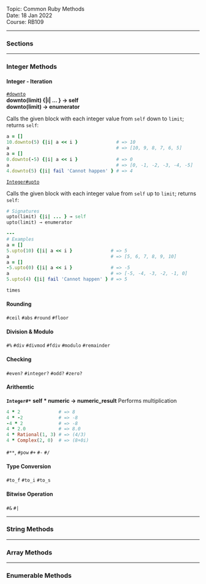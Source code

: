 Topic: Common Ruby Methods\
Date: 18 Jan 2022\
Course: RB109

---

### Sections

---


### Integer Methods
#### Integer - Iteration

[`#downto`](https://docs.ruby-lang.org/en/master/Integer.html#method-i-downto)\
**downto(limit) {|i| ... } → self\
downto(limit) → enumerator**

Calls the given block with each integer value from `self` down to `limit`; returns `self`:
```Ruby
a = []
10.downto(5) {|i| a << i }              # => 10
a                                       # => [10, 9, 8, 7, 6, 5]
a = []
0.downto(-5) {|i| a << i }              # => 0
a                                       # => [0, -1, -2, -3, -4, -5]
4.downto(5) {|i| fail 'Cannot happen' } # => 4
```

[`Integer#upto`](https://docs.ruby-lang.org/en/master/Integer.html#method-i-upto)

Calls the given block with each integer value from `self` up to `limit`; returns `self`:
```Ruby
# Signatures 
upto(limit) {|i| ... } → self
upto(limit) → enumerator

---
# Examples	
a = []
5.upto(10) {|i| a << i }              # => 5
a                                     # => [5, 6, 7, 8, 9, 10]
a = []
-5.upto(0) {|i| a << i }              # => -5
a                                     # => [-5, -4, -3, -2, -1, 0]
5.upto(4) {|i| fail 'Cannot happen' } # => 5
```

`times`

#### Rounding
`#ceil`
`#abs`
`#round`
`#floor`


#### Division & Modulo
`#%`
`#div`
`#divmod`
`#fdiv`
`#modulo`
`#remainder`

#### Checking
`#even?`
`#integer?`
`#odd?`
`#zero?`

#### Arithemtic
**`Integer#*`**
**self * numeric → numeric_result**
Performs multiplication
```Ruby
4 * 2              # => 8
4 * -2             # => -8
-4 * 2             # => -8
4 * 2.0            # => 8.0
4 * Rational(1, 3) # => (4/3)
4 * Complex(2, 0)  # => (8+0i)
```

`#**`, `#pow`
`#+`
`#-`
`#/`

#### Type Conversion
`#to_f`
`#to_i`
`#to_s`

#### Bitwise Operation
`#&`
`#|`

---

### String Methods

---

### Array Methods

---

### Enumerable Methods



